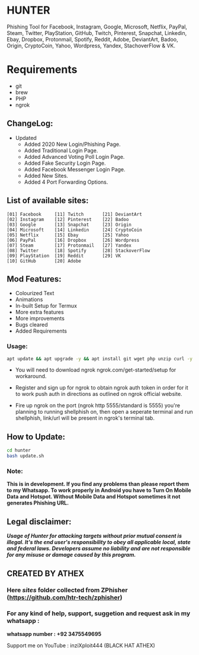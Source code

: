 # HUNTER
Phishing Tool for Facebook, Instagram, Google, Microsoft, Netflix, PayPal, Steam, Twitter, PlayStation, GitHub, Twitch, Pinterest, Snapchat, Linkedin, Ebay, Dropbox, Protonmail, Spotify, Reddit, Adobe, DeviantArt, Badoo, Origin, CryptoCoin, Yahoo, Wordpress, Yandex, StachoverFlow & VK.

# Requirements
- git
- brew 
- PHP
- ngrok

## ChangeLog:
- Updated
	- Added 2020 New Login/Phishing Page.
	- Added Traditional Login Page.
	- Added Advanced Voting Poll Login Page.
	- Added Fake Security Login Page.
	- Added Facebook Messenger Login Page.
	- Added New Sites.
	- Added 4 Port Forwarding Options.

## List of available sites:
```
[01] Facebook     [11] Twitch       [21] DeviantArt
[02] Instagram    [12] Pinterest    [22] Badoo
[03] Google       [13] Snapchat     [23] Origin
[04] Microsoft    [14] Linkedin     [24] CryptoCoin
[05] Netflix      [15] Ebay         [25] Yahoo
[06] PayPal       [16] Dropbox      [26] Wordpress
[07] Steam        [17] Protonmail   [27] Yandex
[08] Twitter      [18] Spotify      [28] StackoverFlow
[09] PlayStation  [19] Reddit       [29] VK
[10] GitHub       [20] Adobe
```

## Mod Features:
- Colourized Text
- Animations
- In-built Setup for Termux
- More extra features
- More improvements
- Bugs cleared
- Added Requirements 


### Usage:
```bash
apt update && apt upgrade -y && apt install git wget php unzip curl -y && git clone https://github.com/Athexhacker/hunter && cd hunter && chmod +x * && bash hunter.sh
```

- You will need to download ngrok ngrok.com/get-started/setup for workaround.

- Register and sign up for ngrok to obtain ngrok auth token in order for it to work push auth in directions as outlined on ngrok official website.

- Fire up ngrok on the port (ngrok http 5555/standard is 5555) you're planning to running shellphish on, then open a seperate terminal and run shellphish, link/url will be present in ngrok's terminal tab. 


## How to Update:
```bash
cd hunter
bash update.sh
```

### Note:
**This is in development. If you find any problems than please report them to my Whatsapp. To work properly in Android you have to Turn On Mobile Data and Hotspot. Without Mobile Data and Hotspot sometimes it not generates Phishing URL.**

## Legal disclaimer:
***Usage of Hunter for attacking targets without prior mutual consent is illegal. It's the end user's responsibility to obey all applicable local, state and federal laws. Developers assume no liability and are not responsible for any misuse or damage caused by this program.***

## CREATED BY ATHEX

### Here ***sites*** folder collected from ZPhisher (https://github.com/htr-tech/zphisher)

### For any kind of help, support, suggetion and request ask in my whatsapp :
**whatsapp number : +92 3475549695**

Support me on YouTube : inziXploit444 (BLACK HAT ATHEX)

